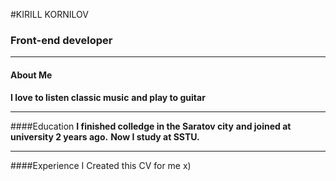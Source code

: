 #KIRILL KORNILOV

### Front-end developer
---

#### About Me
__I love to listen classic music__
__and play to guitar__
____
####Education
__I finished colledge in the Saratov city__
__and joined at university 2 years ago.__
__Now I study at SSTU.__
____

####Experience
I Created this CV for me x)
